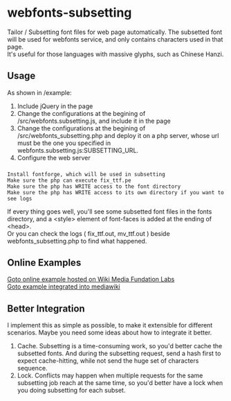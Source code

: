 webfonts-subsetting
===================

Tailor / Subsetting font files for web page automatically. The subsetted font will be used for webfonts service, and only contains characters used in that page.<br/>
It's useful for those languages with massive glyphs, such as Chinese Hanzi.


Usage
-------------------

As shown in /example:<br/>
1. Include jQuery in the page<br/>
2. Change the configurations at the begining of /src/webfonts.subsetting.js, and include it in the page<br/>
3. Change the configurations at the begining of /src/webfonts_subsetting.php and deploy it on a php server, whose url must be the one you specified in webfonts.subsetting.js:SUBSETTING_URL.<br/>
4. Configure the web server
###
    Install fontforge, which will be used in subsetting
    Make sure the php can execute fix_ttf.pe
    Make sure the php has WRITE access to the font directory
    Make sure the php has WRITE access to its own directory if you want to see logs

If every thing goes well, you'll see some subsetted font files in the fonts directory, and a &lt;style&gt; element of font-faces is added at the ending of &lt;head&gt;.<br/>
Or you can check the logs ( fix_ttf.out, mv_ttf.out ) beside webfonts_subsetting.php to find what happened.


Online Examples
-------------------

[Goto online example hosted on Wiki Media Fundation Labs](http://fonttailor.wmflabs.org/webfonts-subsetting)<br />
[Goto example integrated into mediawiki](http://fonttailor.wmflabs.org)<br />


Better Integration
-------------------
I implement this as simple as possible, to make it extensible for different scenarios. Maybe you need some ideas about how to integrate it better.<br/>
1. Cache. Subsetting is a time-consuming work, so you'd better cache the subsetted fonts. And during the subsetting request, send a hash first to expect cache-hitting, while not send the huge set of characters sequence.<br/>
2. Lock. Conflicts may happen when multiple requests for the same subsetting job reach at the same time, so you'd better have a lock when you doing subsetting for each subset.<br/>
